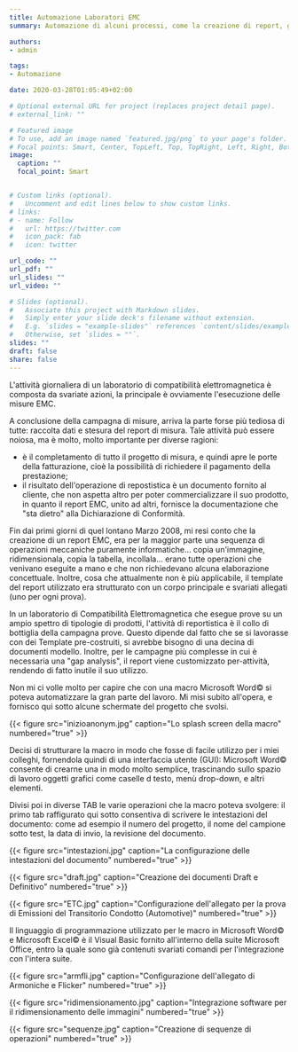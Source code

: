 ```yaml
---
title: Automazione Laboratori EMC
summary: Automazione di alcuni processi, come la creazione di report, grazie all'uso di macro Word in VBA

authors:
- admin

tags:
- Automazione

date: 2020-03-28T01:05:49+02:00

# Optional external URL for project (replaces project detail page).
# external_link: ""

# Featured image
# To use, add an image named `featured.jpg/png` to your page's folder.
# Focal points: Smart, Center, TopLeft, Top, TopRight, Left, Right, BottomLeft, Bottom, BottomRight.
image:
  caption: ""
  focal_point: Smart


# Custom links (optional).
#   Uncomment and edit lines below to show custom links.
# links:
# - name: Follow
#   url: https://twitter.com
#   icon_pack: fab
#   icon: twitter

url_code: ""
url_pdf: ""
url_slides: ""
url_video: ""

# Slides (optional).
#   Associate this project with Markdown slides.
#   Simply enter your slide deck's filename without extension.
#   E.g. `slides = "example-slides"` references `content/slides/example-slides.md`.
#   Otherwise, set `slides = ""`.
slides: ""
draft: false
share: false
---
```


L'attività giornaliera di un laboratorio di compatibilità elettromagnetica è composta da svariate azioni, la principale è ovviamente l'esecuzione delle misure EMC.

A conclusione della campagna di misure, arriva la parte forse più tediosa di tutte: raccolta dati e stesura del report di misura. Tale attività può essere noiosa, ma è molto, molto importante per diverse ragioni:
- è il completamento di tutto il progetto di misura, e quindi apre le porte della fatturazione, cioè la possibilità di richiedere il pagamento della prestazione;
- il risultato dell'operazione di repostistica è un documento fornito al cliente, che non aspetta altro per poter commercializzare il suo prodotto, in quanto il report EMC, unito ad altri, fornisce la documentazione che "sta dietro" alla Dichiarazione di Conformità.

Fin dai primi giorni di quel lontano Marzo 2008, mi resi conto che la creazione di un report EMC, era per la maggior parte una sequenza di operazioni meccaniche puramente informatiche...
copia un'immagine, ridimensionala, copia la tabella, incollala... erano tutte operazioni che venivano eseguite a mano e che non richiedevano alcuna elaborazione concettuale.
Inoltre, cosa che attualmente non è più applicabile, il template del report utilizzato era strutturato con un corpo principale e svariati allegati (uno per ogni prova).

In un laboratorio di Compatibilità Elettromagnetica che esegue prove su un ampio spettro di tipologie di prodotti,
l'attività di reportistica è il collo di bottiglia della campagna prove. Questo dipende dal fatto che se si lavorasse con dei Template pre-costruiti, si avrebbe bisogno di una decina di documenti modello. Inoltre, per le campagne più complesse in cui è necessaria una "gap analysis", il report viene customizzato per-attività, rendendo di fatto inutile il suo utilizzo.

Non mi ci volle molto per capire che con una macro Microsoft Word&copy; si poteva automatizzare la gran parte del lavoro. Mi misi subito all'opera, e fornisco qui sotto alcune schermate del progetto che svolsi.

{{< figure src="inizioanonym.jpg" caption="Lo splash screen della macro" numbered="true" >}}

Decisi di strutturare la macro in modo che fosse di facile utilizzo per i miei colleghi, fornendola quindi di una interfaccia utente (GUI): Microsoft Word&copy; consente di crearne una in modo molto semplice, trascinando sullo spazio di lavoro oggetti grafici come caselle d testo, menù drop-down, e altri elementi.

Divisi poi in diverse TAB le varie operazioni che la macro poteva svolgere: il primo tab raffigurato qui sotto consentiva di scrivere le intestazioni del documento: come ad esempio il numero del progetto, il nome del campione sotto test, la data di invio, la revisione del documento.

{{< figure src="intestazioni.jpg" caption="La configurazione delle intestazioni del documento" numbered="true" >}}

{{< figure src="draft.jpg" caption="Creazione dei documenti Draft e Definitivo" numbered="true" >}}

{{< figure src="ETC.jpg" caption="Configurazione dell'allegato per la prova di Emissioni del Transitorio Condotto (Automotive)" numbered="true" >}}

Il linguaggio di programmazione utilizzato per le macro in Microsoft Word&copy; e Microsoft Excel&copy; è il Visual Basic fornito all'interno della suite Microsoft Office, entro la quale sono già contenuti svariati comandi per l'integrazione con l'intera suite.

{{< figure src="armfli.jpg" caption="Configurazione dell'allegato di Armoniche e Flicker" numbered="true" >}}

{{< figure src="ridimensionamento.jpg" caption="Integrazione software per il ridimensionamento delle immagini" numbered="true" >}}

{{< figure src="sequenze.jpg" caption="Creazione di sequenze di operazioni" numbered="true" >}}
